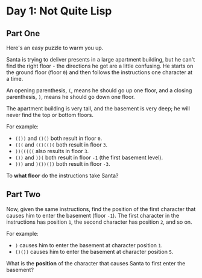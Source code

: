 # Day 1: Not Quite Lisp

## Part One

Here's an easy puzzle to warm you up.

Santa is trying to deliver presents in a large apartment building, but he can't
find the right floor - the directions he got are a little confusing. He starts
on the ground floor (floor `0`) and then follows the instructions one character
at a time.

An opening parenthesis, `(`, means he should go up one floor, and a closing parenthesis,
`)`, means he should go down one floor.

The apartment building is very tall, and the basement is very deep; he will never
find the top or bottom floors.

For example:

 - `(())` and `()()` both result in floor `0`.
 - `(((` and `(()(()(` both result in floor `3`.
 - `))(((((` also results in floor `3`.
 - `())` and `))(` both result in floor `-1` (the first basement level).
 - `)))` and `)())())` both result in floor `-3`.

To **what floor** do the instructions take Santa?

## Part Two

Now, given the same instructions, find the position of the first character that
causes him to enter the basement (floor `-1`). The first character in the instructions
has position `1`, the second character has position `2`, and so on.

For example:

 - `)` causes him to enter the basement at character position `1`.
 - `()())` causes him to enter the basement at character position `5`.

What is the **position** of the character that causes Santa to first enter the basement?
